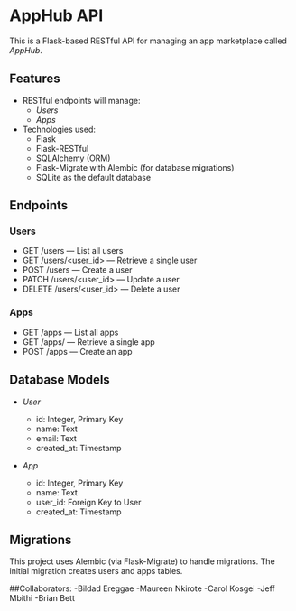 # AppHub API

This is a Flask-based RESTful API for managing an app marketplace called *AppHub*.

##  Features

- RESTful endpoints will manage:
  - *Users*
  - *Apps*
- Technologies used:
  - Flask
  - Flask-RESTful
  - SQLAlchemy (ORM)
  - Flask-Migrate with Alembic (for database migrations)
  - SQLite as the default database

##  Endpoints

### Users
- GET /users — List all users
- GET /users/<user_id> — Retrieve a single user
- POST /users — Create a user
- PATCH /users/<user_id> — Update a user
- DELETE /users/<user_id> — Delete a user

### Apps
- GET /apps — List all apps
- GET /apps/<id> — Retrieve a single app
- POST /apps — Create an app

## Database Models

- *User*
  - id: Integer, Primary Key
  - name: Text
  - email: Text
  - created_at: Timestamp

- *App*
  - id: Integer, Primary Key
  - name: Text
  - user_id: Foreign Key to User
  - created_at: Timestamp

##  Migrations

This project uses Alembic (via Flask-Migrate) to handle  migrations. The initial migration creates users and apps tables.

##Collaborators:
-Bildad Ereggae
-Maureen Nkirote
-Carol Kosgei
-Jeff Mbithi
-Brian Bett


